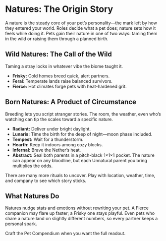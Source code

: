 # Natures: The Origin Story

A nature is the steady core of your pet’s personality—the mark left by how they entered your world. Roles decide what a pet does; nature sets how it feels while doing it. Pets gain their nature in one of two ways: taming them in the wild or raising them through a planned birth.

## Wild Natures: The Call of the Wild

Taming a stray locks in whatever vibe the biome taught it.

* **Frisky:** Cold homes breed quick, alert partners.
* **Feral:** Temperate lands raise balanced survivors.
* **Fierce:** Hot climates forge pets with heat-hardened grit.

## Born Natures: A Product of Circumstance

Breeding lets you script stranger stories. The room, the weather, even who’s watching can tip the scales toward a specific nature.

* **Radiant:** Deliver under bright daylight.
* **Lunaris:** Time the birth for the deep of night—moon phase included.
* **Tempest:** Wait for a thunderstorm.
* **Hearth:** Keep it indoors among cozy blocks.
* **Infernal:** Brave the Nether’s heat.
* **Abstract:** Seal both parents in a pitch-black 1×1×1 pocket. The nature can appear on any bloodline, but each Unnatural parent you bring multiplies the odds.

There are many more rituals to uncover. Play with location, weather, time, and company to see which story sticks.

## What Natures Do

Natures nudge stats and emotions without rewriting your pet. A Fierce companion may flare up faster; a Frisky one stays playful. Even pets who share a nature land on slightly different numbers, so every partner keeps a personal spark.

Craft the Pet Compendium when you want the full readout.